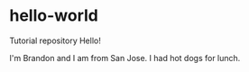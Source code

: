 # hello-world
Tutorial repository
Hello!

I'm Brandon and I am from San Jose.
I had hot dogs for lunch.

